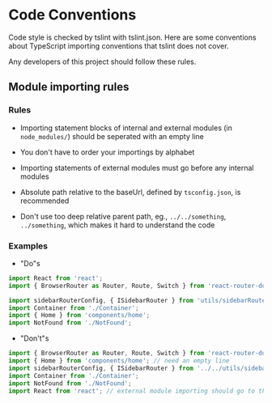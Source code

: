 # Code Conventions

Code style is checked by tslint with tslint.json. Here are some conventions about TypeScript importing conventions that tslint does not cover.

Any developers of this project should follow these rules.

## Module importing rules

### Rules

- Importing statement blocks of internal and external modules (in `node_modules/`) should be seperated with an empty line

- You don't have to order your importings by alphabet

- Importing statements of external modules must go before any internal modules

- Absolute path relative to the baseUrl, defined by `tsconfig.json`,  is recommended

- Don't use too deep relative parent path, eg., `../../something`, `../something`, which makes it hard to understand the code

### Examples

- "Do"s

```js
import React from 'react';
import { BrowserRouter as Router, Route, Switch } from 'react-router-dom';

import sidebarRouterConfig, { ISidebarRouter } from 'utils/sidebarRouterConfig';
import Container from './Container';
import { Home } from 'components/home';
import NotFound from './NotFound';
```

- "Don't"s

```js
import { BrowserRouter as Router, Route, Switch } from 'react-router-dom';
import { Home } from 'components/home'; // need an empty line 
import sidebarRouterConfig, { ISidebarRouter } from '../../utils/sidebarRouterConfig'; // too many `../`
import Container from './Container';
import NotFound from './NotFound';
import React from 'react'; // external module importing should go to the beginning
```